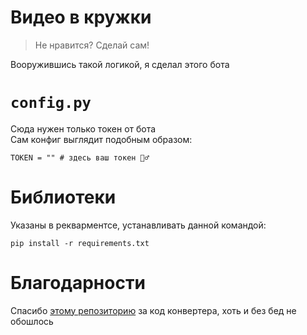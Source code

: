 # Видео в кружки
> Не нравится? Сделай сам!

Вооружившись такой логикой, я сделал этого бота

# `config.py`
Сюда нужен только токен от бота  
Сам конфиг выглядит подобным образом:
```
TOKEN = "" # здесь ваш токен 🤷‍♂️
```

# Библиотеки
Указаны в рекварментсе, устанавливать данной командой:

```
pip install -r requirements.txt
```

# Благодарности
Спасибо [этому репозиторию](https://github.com/Dizro/Telegram-Video-Circle-Bot) за код конвертера, хоть и без бед не обошлось
